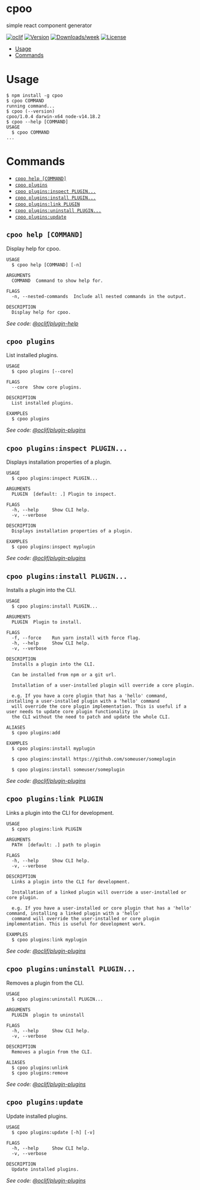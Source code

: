 cpoo
====

simple react component generator

[![oclif](https://img.shields.io/badge/cli-oclif-brightgreen.svg)](https://oclif.io)
[![Version](https://img.shields.io/npm/v/cpoo.svg)](https://npmjs.org/package/cpoo)
[![Downloads/week](https://img.shields.io/npm/dw/cpoo.svg)](https://npmjs.org/package/cpoo)
[![License](https://img.shields.io/npm/l/cpoo.svg)](https://github.com/masaya-fukazawa/cpoo/blob/master/package.json)

<!-- toc -->
* [Usage](#usage)
* [Commands](#commands)
<!-- tocstop -->
# Usage
<!-- usage -->
```sh-session
$ npm install -g cpoo
$ cpoo COMMAND
running command...
$ cpoo (--version)
cpoo/1.0.4 darwin-x64 node-v14.18.2
$ cpoo --help [COMMAND]
USAGE
  $ cpoo COMMAND
...
```
<!-- usagestop -->
# Commands
<!-- commands -->
* [`cpoo help [COMMAND]`](#cpoo-help-command)
* [`cpoo plugins`](#cpoo-plugins)
* [`cpoo plugins:inspect PLUGIN...`](#cpoo-pluginsinspect-plugin)
* [`cpoo plugins:install PLUGIN...`](#cpoo-pluginsinstall-plugin)
* [`cpoo plugins:link PLUGIN`](#cpoo-pluginslink-plugin)
* [`cpoo plugins:uninstall PLUGIN...`](#cpoo-pluginsuninstall-plugin)
* [`cpoo plugins:update`](#cpoo-pluginsupdate)

## `cpoo help [COMMAND]`

Display help for cpoo.

```
USAGE
  $ cpoo help [COMMAND] [-n]

ARGUMENTS
  COMMAND  Command to show help for.

FLAGS
  -n, --nested-commands  Include all nested commands in the output.

DESCRIPTION
  Display help for cpoo.
```

_See code: [@oclif/plugin-help](https://github.com/oclif/plugin-help/blob/v5.1.9/src/commands/help.ts)_

## `cpoo plugins`

List installed plugins.

```
USAGE
  $ cpoo plugins [--core]

FLAGS
  --core  Show core plugins.

DESCRIPTION
  List installed plugins.

EXAMPLES
  $ cpoo plugins
```

_See code: [@oclif/plugin-plugins](https://github.com/oclif/plugin-plugins/blob/v2.0.11/src/commands/plugins/index.ts)_

## `cpoo plugins:inspect PLUGIN...`

Displays installation properties of a plugin.

```
USAGE
  $ cpoo plugins:inspect PLUGIN...

ARGUMENTS
  PLUGIN  [default: .] Plugin to inspect.

FLAGS
  -h, --help     Show CLI help.
  -v, --verbose

DESCRIPTION
  Displays installation properties of a plugin.

EXAMPLES
  $ cpoo plugins:inspect myplugin
```

_See code: [@oclif/plugin-plugins](https://github.com/oclif/plugin-plugins/blob/v2.0.11/src/commands/plugins/inspect.ts)_

## `cpoo plugins:install PLUGIN...`

Installs a plugin into the CLI.

```
USAGE
  $ cpoo plugins:install PLUGIN...

ARGUMENTS
  PLUGIN  Plugin to install.

FLAGS
  -f, --force    Run yarn install with force flag.
  -h, --help     Show CLI help.
  -v, --verbose

DESCRIPTION
  Installs a plugin into the CLI.

  Can be installed from npm or a git url.

  Installation of a user-installed plugin will override a core plugin.

  e.g. If you have a core plugin that has a 'hello' command, installing a user-installed plugin with a 'hello' command
  will override the core plugin implementation. This is useful if a user needs to update core plugin functionality in
  the CLI without the need to patch and update the whole CLI.

ALIASES
  $ cpoo plugins:add

EXAMPLES
  $ cpoo plugins:install myplugin 

  $ cpoo plugins:install https://github.com/someuser/someplugin

  $ cpoo plugins:install someuser/someplugin
```

_See code: [@oclif/plugin-plugins](https://github.com/oclif/plugin-plugins/blob/v2.0.11/src/commands/plugins/install.ts)_

## `cpoo plugins:link PLUGIN`

Links a plugin into the CLI for development.

```
USAGE
  $ cpoo plugins:link PLUGIN

ARGUMENTS
  PATH  [default: .] path to plugin

FLAGS
  -h, --help     Show CLI help.
  -v, --verbose

DESCRIPTION
  Links a plugin into the CLI for development.

  Installation of a linked plugin will override a user-installed or core plugin.

  e.g. If you have a user-installed or core plugin that has a 'hello' command, installing a linked plugin with a 'hello'
  command will override the user-installed or core plugin implementation. This is useful for development work.

EXAMPLES
  $ cpoo plugins:link myplugin
```

_See code: [@oclif/plugin-plugins](https://github.com/oclif/plugin-plugins/blob/v2.0.11/src/commands/plugins/link.ts)_

## `cpoo plugins:uninstall PLUGIN...`

Removes a plugin from the CLI.

```
USAGE
  $ cpoo plugins:uninstall PLUGIN...

ARGUMENTS
  PLUGIN  plugin to uninstall

FLAGS
  -h, --help     Show CLI help.
  -v, --verbose

DESCRIPTION
  Removes a plugin from the CLI.

ALIASES
  $ cpoo plugins:unlink
  $ cpoo plugins:remove
```

_See code: [@oclif/plugin-plugins](https://github.com/oclif/plugin-plugins/blob/v2.0.11/src/commands/plugins/uninstall.ts)_

## `cpoo plugins:update`

Update installed plugins.

```
USAGE
  $ cpoo plugins:update [-h] [-v]

FLAGS
  -h, --help     Show CLI help.
  -v, --verbose

DESCRIPTION
  Update installed plugins.
```

_See code: [@oclif/plugin-plugins](https://github.com/oclif/plugin-plugins/blob/v2.0.11/src/commands/plugins/update.ts)_
<!-- commandsstop -->
